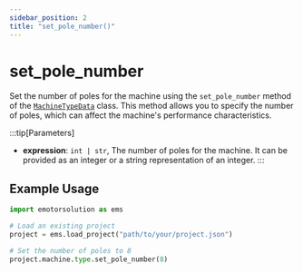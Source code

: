 ```yaml
---
sidebar_position: 2
title: "set_pole_number()"
---
```


# set_pole_number

Set the number of poles for the machine using the `set_pole_number` method of the [`MachineTypeData`](/docs/api/Machine/type/) class. This method allows you to specify the number of poles, which can affect the machine's performance characteristics.

:::tip[Parameters]
- **expression**: `int | str`, The number of poles for the machine. It can be provided as an integer or a string representation of an integer.
:::

## Example Usage
```python
import emotorsolution as ems

# Load an existing project
project = ems.load_project("path/to/your/project.json")

# Set the number of poles to 8
project.machine.type.set_pole_number(8)
```
